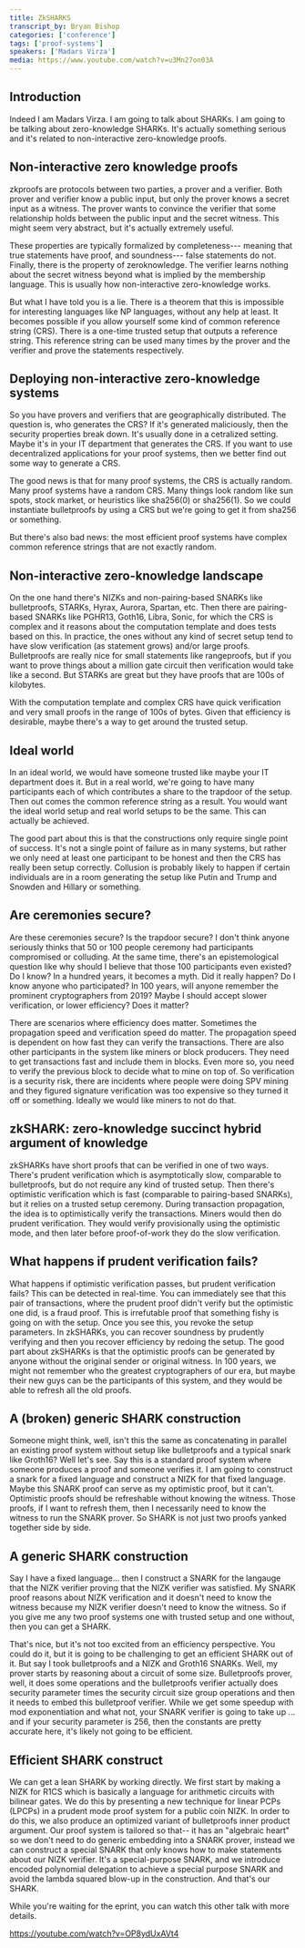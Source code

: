 ```yaml
---
title: ZkSHARKS
transcript_by: Bryan Bishop
categories: ['conference']
tags: ['proof-systems']
speakers: ['Madars Virza']
media: https://www.youtube.com/watch?v=u3Mn27on03A
---
```

## Introduction

Indeed I am Madars Virza. I am going to talk about SHARKs. I am going to be talking about zero-knowledge SHARKs. It's actually something serious and it's related to non-interactive zero-knowledge proofs.

## Non-interactive zero knowledge proofs

zkproofs are protocols between two parties, a prover and a verifier. Both prover and verifier know a public input, but only the prover knows a secret input as a witness. The prover wants to convince the verifier that some relationship holds between the public input and the secret witness. This might seem very abstract, but it's actually extremely useful.

These properties are typically formalized by completeness--- meaning that true statements have proof, and soundness--- false statements do not. Finally, there is the property of zeroknowledge. The verifier learns nothing about the secret witness beyond what is implied by the membership language. This is usually how non-interactive zero-knowledge works.

But what I have told you is a lie. There is a theorem that this is impossible for interesting languages like NP languages, without any help at least. It becomes possible if you allow yourself some kind of common reference string (CRS). There is a one-time trusted setup that outputs a reference string. This reference string can be used many times by the prover and the verifier and prove the statements respectively.

## Deploying non-interactive zero-knowledge systems

So you have provers and verifiers that are geographically distributed. The question is, who generates the CRS? If it's generated maliciously, then the security properties break down. It's usually done in a cetralized setting. Maybe it's in your IT department that generates the CRS. If you want to use decentralized applications for your proof systems, then we better find out some way to generate a CRS.

The good news is that for many proof systems, the CRS is actually random. Many proof systems have a random CRS. Many things look random like sun spots, stock market, or heuristics like sha256(0) or sha256(1). So we could instantiate bulletproofs by using a CRS but we're going to get it from sha256 or something.

But there's also bad news: the most efficient proof systems have complex common reference strings that are not exactly random.

## Non-interactive zero-knowledge landscape

On the one hand there's NIZKs and non-pairing-based SNARKs like bulletproofs, STARKs, Hyrax, Aurora, Spartan, etc. Then there are pairing-based SNARKs like PGHR13, Goth16, Libra, Sonic, for which the CRS is complex and it reasons about the computation template and does tests based on this. In practice, the ones without any kind of secret setup tend to have slow verification (as statement grows) and/or large proofs. Bulletproofs are really nice for small statements like rangeproofs, but if you want to prove things about a million gate circuit then verification would take like a second. But STARKs are great but they have proofs that are 100s of kilobytes.

With the computation template and complex CRS have quick verification and very small proofs in the range of 100s of bytes. Given that efficiency is desirable, maybe there's a way to get around the trusted setup.

## Ideal world

In an ideal world, we would have someone trusted like maybe your IT department does it. But in a real world, we're going to have many participants each of which contributes a share to the trapdoor of the setup. Then out comes the common reference string as a result. You would want the ideal world setup and real world setups to be the same. This can actually be achieved.

The good part about this is that the constructions only require single point of success. It's not a single point of failure as in many systems, but rather we only need at least one participant to be honest and then the CRS has really been setup correctly. Collusion is probably likely to happen if certain individuals are in a room generating the setup like Putin and Trump and Snowden and Hillary or something.

## Are ceremonies secure?

Are these ceremonies secure? Is the trapdoor secure? I don't think anyone seriously thinks that 50 or 100 people ceremony had participants compromised or colluding. At the same time, there's an epistemological question like why should I believe that those 100 participants even existed? Do I know? In a hundred years, it becomes a myth. Did it really happen? Do I know anyone who participated? In 100 years, will anyone remember the prominent cryptographers from 2019? Maybe I should accept slower verification, or lower efficiency? Does it matter?

There are scenarios where efficiency does matter. Sometimes the propagation speed and verification speed do matter. The propagation speed is dependent on how fast they can verify the transactions. There are also other participants in the system like miners or block producers. They need to get transactions fast and include them in blocks. Even more so, you need to verify the previous block to decide what to mine on top of. So verification is a security risk, there are incidents where people were doing SPV mining and they figured signature verification was too expensive so they turned it off or something. Ideally we would like miners to not do that.

## zkSHARK: zero-knowledge succinct hybrid argument of knowledge

zkSHARKs have short proofs that can be verified in one of two ways. There's prudent verification which is asymptotically slow, comparable to bulletproofs, but do not require any kind of trusted setup. Then there's optimistic verification which is fast (comparable to pairing-based SNARKs), but it relies on a trusted setup ceremony. During transaction propagation, the idea is to optimistically verify the transactions. Miners would then do prudent verification. They would verify provisionally using the optimistic mode, and then later before proof-of-work they do the slow verification.

## What happens if prudent verification fails?

What happens if optimistic verification passes, but prudent verification fails? This can be detected in real-time. You can immediately see that this pair of transactions, where the prudent proof didn't verify but the optimistic one did, is a fraud proof. This is irrefutable proof that something fishy is going on with the setup. Once you see this, you revoke the setup parameters. In zkSHARKs, you can recover soundness by prudently verifying and then you recover efficiency by redoing the setup. The good part about zkSHARKs is that the optimistic proofs can be generated by anyone without the original sender or original witness. In 100 years, we might not remember who the greatest cryptographers of our era, but maybe their new guys can be the participants of this system, and they would be able to refresh all the old proofs.

## A (broken) generic SHARK construction

Someone might think, well, isn't this the same as concatenating in parallel an existing proof system without setup like bulletproofs and a typical snark like Groth16? Well let's see. Say this is a standard proof system where someone produces a proof and someone verifies it. I am going to construct a snark for a fixed language and construct a NIZK for that fixed language. Maybe this SNARK proof can serve as my optimistic proof, but it can't. Optimistic proofs should be refreshable without knowing the witness. Those proofs, if I want to refresh them, then I necessarily need to know the witness to run the SNARK prover. So SHARK is not just two proofs yanked together side by side.

## A generic SHARK construction

Say I have a fixed language... then I construct a SNARK for the langauge that the NIZK verifier proving that the NIZK verifier was satisfied. My SNARK proof reasons about NIZK verification and it doesn't need to know the witness because my NIZK verifier doesn't need to know the witness. So if you give me any two proof systems one with trusted setup and one without, then you can get a SHARK.

That's nice, but it's not too excited from an efficiency perspective. You could do it, but it is going to be challenging to get an efficient SHARK out of it. But say I took bulletproofs and a NIZK and Groth16 SNARKs. Well, my prover starts by reasoning about a circuit of some size. Bulletproofs prover, well, it does some operations and the bulletproofs verifier actually does security parameter times the security circuit size group operations and then it needs to embed this bulletproof verifier. While we get some speedup with mod exponentiation and what not, your SNARK verifier is going to take up ... and if your security parameter is 256, then the constants are pretty accurate here, it's likely not going to be efficient.

## Efficient SHARK construct

We can get a lean SHARK by working directly. We first start by making a NIZK for R1CS which is basically a language for arithmetic circuits with bilinear gates. We do this by presenting a new technique for linear PCPs (LPCPs) in a prudent mode proof system for a public coin NIZK. In order to do this, we also produce an optimized variant of bulletproofs inner product argument. Our proof system is tailored so that-- it has an "algebraic heart" so we don't need to do generic embedding into a SNARK prover, instead we can construct a special SNARK that only knows how to make statements about our NIZK verifier. It's a special-purpose SNARK, and we introduce encoded polynomial delegation to achieve a special purpose SNARK and avoid the lambda squared blow-up in the construction. And that's our SHARK.

While you're waiting for the eprint, you can watch this other talk with more details.

<https://youtube.com/watch?v=OP8ydUxAVt4>



